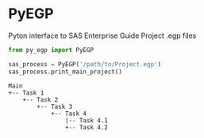 # PyEGP
Pyton interface to SAS Enterprise Guide Project .egp files

```python
from py_egp import PyEGP

sas_process = PyEGP('/path/to/Project.egp')
sas_process.print_main_project()
```

```
Main
+-- Task 1
    +-- Task 2
        +-- Task 3
            +-- Task 4
                |-- Task 4.1
                +-- Task 4.2

```
